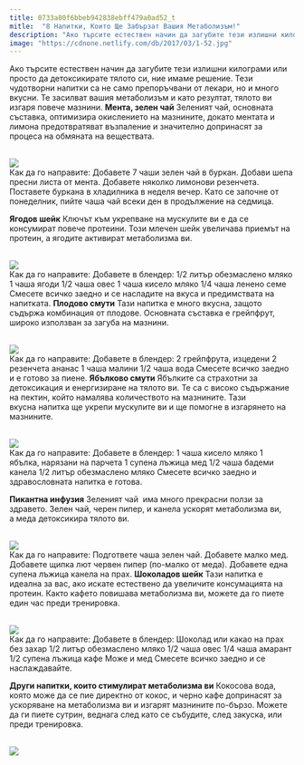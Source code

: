 ```yaml
---
title: 0733a80f6bbeb942838ebff479a0ad52_t
mitle:  "8 Напитки, Които Ще Забързат Вашия Метаболизъм!"
description: "Ако търсите естествен начин да загубите тези излишни килограми или просто да детоксикирате тялото си, ние имаме решение. Тези чудотворни напитки са не само препор�"
image: "https://cdnone.netlify.com/db/2017/03/1-52.jpg"
---
```


 <p>Ако търсите естествен начин да загубите тези излишни килограми или просто да детоксикирате тялото си, ние имаме решение. Тези чудотворни напитки са не само препоръчвани от лекари, но и много вкусни. Те засилват вашия метаболизъм и като резултат, тялото ви изгаря повече мазнини. <strong>Мента, зелен чай</strong> Зеленият чай, основната съставка, оптимизира окислението на мазнините, докато ментата и лимона предотвратяват възпаление и значително допринасят за процеса на обмяната на веществата.</p>       <p> <br/><img src="https://cdnone.netlify.com/db/2017/03/1-52.jpg"/><br/> Как да го направите: Добавете 7 чаши зелен чай в буркан. Добави шепа пресни листа от мента. Добавете няколко лимонови резенчета. Поставете буркана в хладилника в неделя вечер. Като се започне от понеделник, пийте чаша чай всеки ден в продължение на седмица.</p> <p> <strong>Ягодов шейк</strong> Ключът към укрепване на мускулите ви е да се консумират повече протеини. Този млечен шейк увеличава приемът на протеин, а ягодите активират метаболизма ви.</p> <p> <br/><img src="https://cdnone.netlify.com/db/2017/03/2-49.jpg"/><br/> Как да го направите: Добавете в блендер: 1/2 литър обезмаслено мляко 1 чаша ягоди 1/2 чаша овес 1 чаша кисело мляко 1/4 чаша ленено семе Смесете всичко заедно и се насладите на вкуса и предимствата на напитката. <strong>Плодово смути</strong> Тази напитка е много вкусна, защото съдържа комбинация от плодове. Основната съставка е грейпфрут, широко използван за загуба на мазнини.</p>      <p> <br/><img src="https://cdnone.netlify.com/db/2017/03/3-50.jpg"/><br/> Как да го направите: Добавете в блендер: 2 грейпфрута, изцедени 2 резенчета ананас 1 чаша малини 1/2 чаша вода Смесете всичко заедно и е готово за пиене. <strong>Ябълково смути</strong> Ябълките са страхотни за детоксикация и енергизиране на тялото ви. Те са с високо съдържание на пектин, който намалява количеството на мазнините. Тази вкусна напитка ще укрепи мускулите ви и ще помогне в изгарянето на мазнините.</p> <p> <br/><img src="https://cdnone.netlify.com/db/2017/03/4-48.jpg"/><br/> Как да го направите: Добавете в блендер: 1 чаша кисело мляко 1 ябълка, нарязани на парчета 1 супена лъжица мед 1/2 чаша бадеми канела 1/2 литър обезмаслено мляко Смесете всичко заедно и здравословната напитка е готова.</p> <p> <strong>Пикантна инфузия</strong> Зеленият чай  има много прекрасни ползи за здравето. Зелен чай, черен пипер, и канела ускорят метаболизма ви, а меда детоксикира тялото ви.</p> <p> <br/><img src="https://cdnone.netlify.com/db/2017/03/5-48.jpg"/><br/> Как да го направите: Подгответе чаша зелен чай. Добавете малко мед. Добавете щипка лют червен пипер (по-малко от меда). Добавете една супена лъжица канела на прах. <strong>Шоколадов шейк</strong> Тази напитка е идеална за вас, ако искате естествено да увеличите консумацията на протеин. Както кафето повишава метаболизма ви, можете да го пиете един час преди тренировка.</p>      <p> <br/><img src="https://cdnone.netlify.com/db/2017/03/6-42.jpg"/><br/> Как да го направите: Добавете в блендер: Шоколад или какао на прах без захар 1/2 литър обезмаслено мляко 1/2 чаша овес 1/4 чаша амарант 1/2 супена лъжица кафе Може и мед Смесете всичко заедно и се наслаждавайте.</p> <p> <strong>Други напитки, които стимулират метаболизма ви</strong> Кокосова вода, която може да се пие директно от кокос, и черно кафе допринасят за ускоряване на метаболизма ви и изгарят мазнините по-бързо. Можете да ги пиете сутрин, веднага след като се събудите, след закуска, или преди тренировка.</p> <p> <br/><img src="https://cdnone.netlify.com/db/2017/03/7-43.jpg"/><br/></p>       